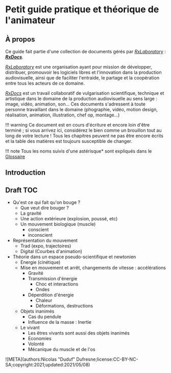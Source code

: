 # Petit guide pratique et théorique de l'animateur

## À propos

Ce guide fait partie d'une collection de documents gérés par [*RxLaboratory*](http://rainboxlab.org) : [***RxDocs***](http://docs.rainboxlab.org).  

[*RxLaboratory*](http://rainboxlab.org) est une organisation ayant pour mission de développer, distribuer, promouvoir les logiciels libres et l'innovation dans la production audiovisuelle, ainsi que de faciliter l'entraide, le partage et la coopération entre tous les acteurs de ce domaine.

[*RxDocs*](http://docs.rainboxlab.org) est un travail collaboratif de vulgarisation scientifique, technique et artistique dans le domaine de la production audiovisuelle au sens large : image, vidéo, animation, son... Ces documents s'adressent à toute personne travaillant dans le domaine (phographie, vidéo, motion design, réalisation, animation, illustration, chef op, montage...)

!!! warning
    Ce document est en cours d'écriture et encore loin d'être terminé ; si vous arrivez ici, considérez le bien comme un brouillon tout au long de votre lecture ! Tous les chapitres peuvent ne pas être encore écrits et la table des matières est toujours susceptible de changer.

!!! note
    Tous les noms suivis d'une astérisque* sont expliqués dans le [Glossaire](ZZ-vocabulaire.md)

## Introduction

## Draft TOC

- Qu'est ce qui fait qu'on bouge ?
    - Que veut dire bouger ?
    - La gravité
    - Une action extérieure (explosion, poussé, etc)
    - Un mouvement biologique (muscle)
        - conscient
        - inconscient
- Représentation du mouvement
    - Trad (expo, trajectoires)
    - Digital (Courbes d'animation)
- Théorie dans un espace pseudo-scientifique et newtonien
    - Energie (cinétique)
    - Mise en mouvement et arrêt, changements de vitesse : accélérations
        - Gravité
        - Transmission d'énergie
            - Choc et interactions
            - Ondes
        - Déperdition d'énergie
            - Chaleur
            - Déformations, destructions
    - Objets inanimés
        - Cas du pendule
        - Influence de la masse : Inertie
    - Le vivant
        - Les êtres vivants sont aussi des objets inanimés
        - Economies
        - Volonté
        - Mécanique du muscle et de l'os


![META](authors:Nicolas "Duduf" Dufresne;license:CC-BY-NC-SA;copyright:2021;updated:2021/05/08)
